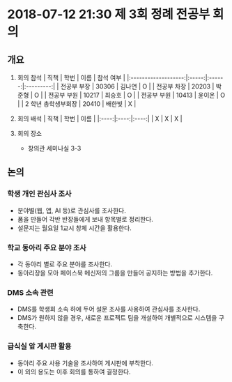 # 2018-07-12 21:30 제 3회 정례 전공부 회의

## 개요
1. 회의 참석
    |         직책        |  학번 |  이름  | 참석 여부 |
    |:-------------------:|:-----:|:------:|:---------:|
    |     전공부 부장     | 30306 | 김나연 |     O     |
    |     전공부 차장     | 20203 | 박준형 |     O     |
    |     전공부 부원     | 10217 | 최승호 |     O     |
    |     전공부 부원     | 10413 | 윤이온 |     O     |
    | 2 학년 총학생부회장  | 20410 | 배한빛 |     X     |

2. 회의 배석
    | 직책 | 학번 | 이름 |
    |:----:|:----:|:----:|
    | X    | X    | X    |

3. 회의 장소
    * 창의관 세미나실 3-3

## 논의
### 학생 개인 관심사 조사
- 분야별(웹, 앱, AI 등)로 관심사를 조사한다.
- 폼을 만들어 각반 반장들에게 보내 항목별로 정리한다.
- 설문지는 월요일 1교시 창체 시간을 활용한다.

### 학교 동아리 주요 분야 조사
- 각 동아리 별로 주요 분야를 조사한다.
- 동아리장을 모아 페이스북 메신저의 그룹을 만들어 공지하는 방법을 추가한다.

### DMS 소속 관련
- DMS를 학생회 소속 하에 두어 설문 조사를 사용하여 관심사를 조사한다.
- DMS가 원하지 않을 경우, 새로운 프로젝트 팀을 개설하여 개별적으로 시스템을 구축한다.

### 급식실 앞 게시판 활용
- 동아리 주요 사용 기술을 조사하여 게시판에 부착한다.
- 이 외의 용도는 이후 회의를 통하여 결정한다.